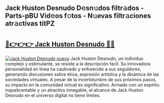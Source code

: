 ## Jack Huston Desnudo D𝚎sn𝚞dos filtr𝚊dos - Parts-pBU Vid𝚎os f𝚘tos - N𝚞evas filtr𝚊ciones atr𝚊ctivas titPZ

# <h2><a href="http://mb1frdz.tromn.icu/?c=Jack+Huston+Desnudo">🔗👉👉👉 Jack Huston Desnudo 🔗🔗</a></h2>

[![Jack Huston Desnudo nuevo](https://i.imgur.com/pEAQMta.gif)](http://mb1frdz.tromn.icu/?c=Jack+Huston+Desnudo)
Jack Huston Desnudo, un individuo complejo y estimulante, se resiste a la descripción fácil. Su innovadora personalidad en línea ha cautivado y enfurecido a sus seguidores, generando discusiones sobre ética, expresión artística y la dinámica de las sociedades virtuales. A pesar de la incertidumbre de sus próximos pasos, su impacto en la comunidad virtual es significativo. Armado con un espíritu inquebrantable y un atractivo innegable, el alcance de Jack Huston Desnudo en el universo digital no tiene límites.
